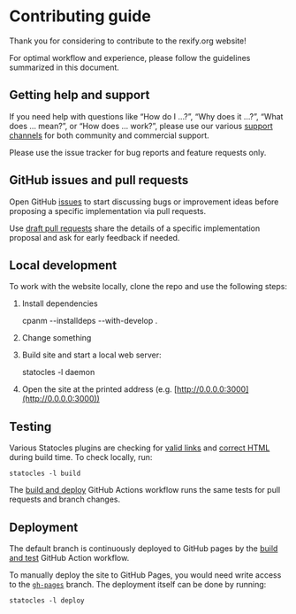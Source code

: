 # Contributing guide

Thank you for considering to contribute to the rexify.org website!

For optimal workflow and experience, please follow the guidelines summarized in this document.

## Getting help and support

If you need help with questions like “How do I …?”, “Why does it …?”, “What does … mean?”, or “How does … work?”, please use our various [support channels](https://www.rexify.org/support/index.html) for both community and commercial support.

Please use the issue tracker for bug reports and feature requests only.

## GitHub issues and pull requests

Open GitHub [issues](https://github.com/RexOps/rexify-website/issues) to start discussing bugs or improvement ideas before proposing a specific implementation via pull requests.

Use [draft pull requests](https://docs.github.com/en/github/collaborating-with-issues-and-pull-requests/about-pull-requests#draft-pull-requests) share the details of a specific implementation proposal and ask for early feedback if needed.

## Local development

To work with the website locally, clone the repo and use the following steps:

1. Install dependencies

    cpanm --installdeps --with-develop .

1. Change something
1. Build site and start a local web server:

    statocles -l daemon

1. Open the site at the printed address (e.g. [http://0.0.0.0:3000](http://0.0.0.0:3000))

## Testing

Various Statocles plugins are checking for [valid links](https://metacpan.org/pod/Statocles::Plugin::LinkCheck) and [correct HTML](https://metacpan.org/pod/Statocles::Plugin::HTMLLint) during build time. To check locally, run:

    statocles -l build

The [build and deploy](https://github.com/RexOps/rexify-website/blob/master/.github/workflows/build_and_deploy.yml) GitHub Actions workflow runs the same tests for pull requests and branch changes.

## Deployment

The default branch is continuously deployed to GitHub pages by the [build and test](https://github.com/RexOps/rexify-website/actions/workflows/build_and_deploy.yml) GitHub Action workflow.

To manually deploy the site to GitHub Pages, you would need write access to the [`gh-pages`](https://github.com/RexOps/rexify-website/tree/gh-pages) branch. The deployment itself can be done by running:

    statocles -l deploy
